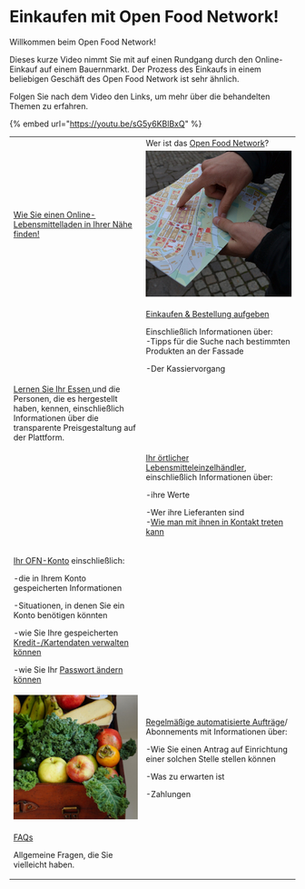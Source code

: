 # Einkaufen mit Open Food Network!

Willkommen beim Open Food Network!

Dieses kurze Video nimmt Sie mit auf einen Rundgang durch den Online-Einkauf auf einem Bauernmarkt. Der Prozess des Einkaufs in einem beliebigen Geschäft des Open Food Network ist sehr ähnlich.

Folgen Sie nach dem Video den Links, um mehr über die behandelten Themen zu erfahren.

{% embed url="https://youtu.be/sG5y6KBlBxQ" %}

|                                                                                                                                                                                                                                                                                                                                                                                                                |                                                                                                                                                                                                                                                                                                                                  |
| -------------------------------------------------------------------------------------------------------------------------------------------------------------------------------------------------------------------------------------------------------------------------------------------------------------------------------------------------------------------------------------------------------------- | -------------------------------------------------------------------------------------------------------------------------------------------------------------------------------------------------------------------------------------------------------------------------------------------------------------------------------- |
| <img src="../.gitbook/assets/ofn-global-colorx2_720.png" alt="" data-size="original">                                                                                                                                                                                                                                                                                                                          | Wer ist das [Open Food Network](about-open-food-network.md)?                                                                                                                                                                                                                                                                     |
| [Wie Sie einen Online-Lebensmittelladen in Ihrer Nähe finden!](how-to-find-an-online-food-shop-near-you.md)                                                                                                                                                                                                                                                                                                    |  <img src="../.gitbook/assets/searching (1).jpg" alt="" data-size="original">                                                                                                                                                                                                                                                    |
|  <img src="../.gitbook/assets/vegetable-2573149_1920.jpg" alt="" data-size="original">                                                                                                                                                                                                                                                                                                                         | <p><a href="shopping-and-placing-an-order.md">Einkaufen &#x26; Bestellung aufgeben</a></p><p>Einschließlich Informationen über:<br>-Tipps für die Suche nach bestimmten Produkten an der Fassade</p><p>-Der Kassiervorgang</p>                                                                                                   |
| [Lernen Sie Ihr Essen ](shopping-and-placing-an-order.md#erfahren-sie-mehr-ueber-ihre-lebensmittel)und die Personen, die es hergestellt haben, kennen, einschließlich Informationen über die transparente Preisgestaltung auf der Plattform.                                                                                                                                                                   |  <img src="../.gitbook/assets/bread-4183076_1920 (1).jpg" alt="" data-size="original">                                                                                                                                                                                                                                           |
| <img src="../.gitbook/assets/egg-4909422_1920.jpg" alt="" data-size="original">                                                                                                                                                                                                                                                                                                                                | <p><a href="the-people-and-businesses-who-make-grow-your-food.md">Ihr örtlicher Lebensmitteleinzelhändler</a>, einschließlich Informationen über:</p><p>-ihre Werte</p><p>-Wer ihre Lieferanten sind<br>-<a href="the-people-and-businesses-who-make-grow-your-food.md#kontakt">Wie man mit ihnen in Kontakt treten kann</a></p> |
| <p><a href="your-ofn-account.md">Ihr OFN-Konto</a> einschließlich:</p><p>-die in Ihrem Konto gespeicherten Informationen</p><p>-Situationen, in denen Sie ein Konto benötigen könnten</p><p>-wie Sie Ihre gespeicherten <a href="your-ofn-account.md#kreditkarten">Kredit-/Kartendaten verwalten können</a></p><p>-wie Sie Ihr <a href="your-ofn-account.md#kontoeinstellungen">Passwort ändern können</a></p> | <p><img src="../.gitbook/assets/cow-3089278_1920.jpg" alt="" data-size="original"> </p><p></p>                                                                                                                                                                                                                                   |
|  <img src="../.gitbook/assets/fruits-1761031_1920 (1).jpg" alt="" data-size="original">                                                                                                                                                                                                                                                                                                                        | <p><a href="regular-automated-orders.md">Regelmäßige automatisierte Aufträge</a>/<br>Abonnements mit Informationen über:</p><p>-Wie Sie einen Antrag auf Einrichtung einer solchen Stelle stellen können</p><p>-Was zu erwarten ist</p><p>-Zahlungen</p>                                                                         |
| <p><a href="frequently-asked-questions.md">FAQs</a></p><p>Allgemeine Fragen, die Sie vielleicht haben.</p>                                                                                                                                                                                                                                                                                                     | <img src="../.gitbook/assets/question-2309040_1920.jpg" alt="" data-size="original">                                                                                                                                                                                                                                             |
